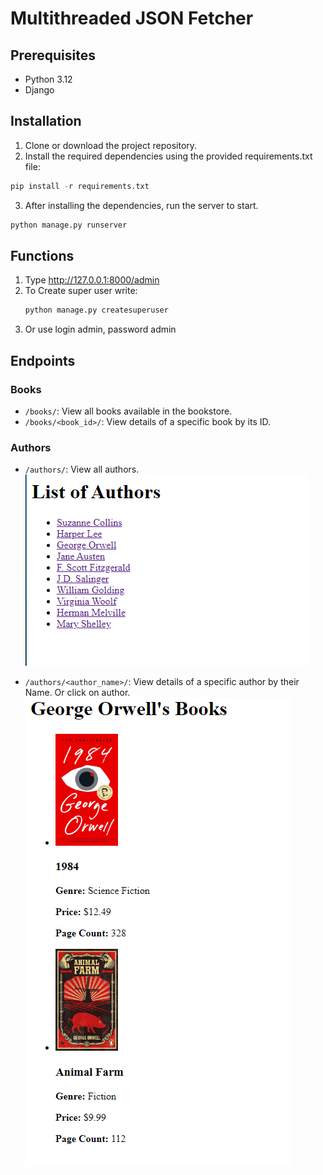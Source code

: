 # Multithreaded JSON Fetcher
## Prerequisites

- Python 3.12
- Django

## Installation

1. Clone or download the project repository.
2. Install the required dependencies using the provided requirements.txt file:

```py
pip install -r requirements.txt
```
3. After installing the dependencies, run the server to start.
```py
python manage.py runserver
```

## Functions
1. Type http://127.0.0.1:8000/admin
2. To Create super user write:
   ```py
   python manage.py createsuperuser
   ```
3. Or use login admin, password admin

## Endpoints

### Books

- `/books/`: View all books available in the bookstore.
- `/books/<book_id>/`: View details of a specific book by its ID.

### Authors

- `/authors/`: View all authors.
![authors_page](readme_images\author_page.png)

- `/authors/<author_name>/`: View details of a specific author by their Name. Or click on author.
![authors_books_page](readme_images\author_books_page.png)
